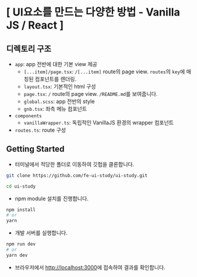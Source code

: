 # [ UI요소를 만드는 다양한 방법 - Vanilla JS / React ]

## 디렉토리 구조

- `app`: app 전반에 대한 기본 view 제공
  - `[...item]/page.tsx`: `/[...item]` route의 page view. `routes`의 `key`에 매칭된 컴포넌트를 렌더링.
  - `layout.tsx`: 기본적인 html 구성
  - `page.tsx`: `/` route의 page view. `/README.md`를 보여줍니다.
  - `global.scss`: app 전반의 style
  - `gnb.tsx`: 좌측 메뉴 컴포넌트
- `components`
  - `vanillaWrapper.ts`: 독립적인 VanillaJS 환경의 wrapper 컴포넌트
- `routes.ts`: route 구성

## Getting Started

- 터미널에서 적당한 폴더로 이동하여 깃헙을 클론합니다.

```bash
git clone https://github.com/fe-ui-study/ui-study.git

cd ui-study
```

- npm module 설치를 진행합니다.

```bash
npm install
# or
yarn
```

- 개발 서버를 실행합니다.

```bash
npm run dev
# or
yarn dev
```

- 브라우저에서 [http://localhost:3000](http://localhost:3000)에 접속하여 결과를 확인합니다.
